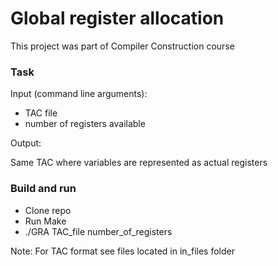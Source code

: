# Global register allocation

This project was part of Compiler Construction course

### Task

Input (command line arguments):
- TAC file
- number of registers available 

Output:

Same TAC where variables are represented as actual registers
 

### Build and run

- Clone repo
- Run Make
- ./GRA TAC_file number_of_registers

Note: For TAC format see files located in in_files folder
